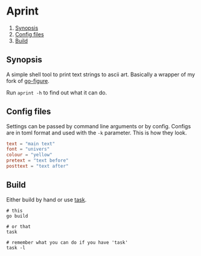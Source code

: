 # Aprint

<!--- mdtoc: toc begin -->

1.	[Synopsis](#synopsis)
2.	[Config files](#config-files)
3.	[Build](#build)<!--- mdtoc: toc end -->

## Synopsis

A simple shell tool to print text strings to ascii art. Basically a wrapper of my fork of [go-figure](https://github.com/common-nighthawk/go-figure).

Run `aprint -h` to find out what it can do.

## Config files

Settings can be passed by command line arguments or by config. Configs are in toml format and used with the `-k` parameter. This is how they look.

```toml
text = "main text"
font = "univers"
colour = "yellow"
pretext = "text before"
posttext = "text after"
```

## Build

Either build by hand or use [task](https://github.com/go-task/task).

```shell
# this
go build

# or that
task

# remember what you can do if you have 'task'
task -l
```
